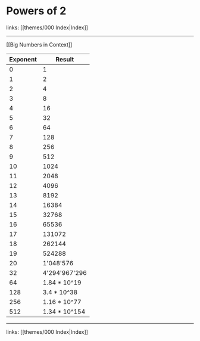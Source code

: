 # Powers of 2

links: [[themes/000 Index|Index]]

---

[[Big Numbers in Context]]

| Exponent | Result        |
| -------- | ------------- |
| 0        | 1             |
| 1        | 2             |
| 2        | 4             |
| 3        | 8             |
| 4        | 16            |
| 5        | 32            |
| 6        | 64            |
| 7        | 128           |
| 8        | 256           |
| 9        | 512           |
| 10       | 1024          |
| 11       | 2048          |
| 12       | 4096          |
| 13       | 8192          |
| 14       | 16384         |
| 15       | 32768         |
| 16       | 65536         |
| 17       | 131072        |
| 18       | 262144        |
| 19       | 524288        |
| 20       | 1'048'576     |
| 32       | 4'294'967'296 |
| 64       | 1.84 * 10^19  |
| 128      | 3.4 * 10^38   |
| 256      | 1.16 * 10^77  |
| 512      | 1.34 * 10^154 | 

---
links: [[themes/000 Index|Index]]